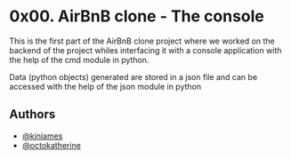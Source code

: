
# 0x00. AirBnB clone - The console

This is the first part of the AirBnB clone project where we worked on the backend of the project whiles interfacing it with a console application with the help of the cmd module in python.

Data (python objects) generated are stored in a json file and can be accessed with the help of the json module in python


## Authors

- [@kinjames](https://www.github.com/kinjames)
- [@octokatherine](https://www.github.com/kinjames)

